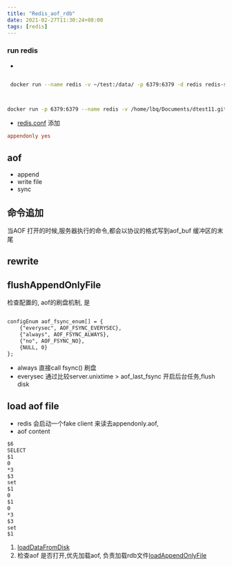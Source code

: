 ```yaml
---
title: "Redis_aof_rdb"
date: 2021-02-27T11:30:24+08:00
tags: [redis]
---
```

### run redis

- 
```sh

 docker run --name redis -v ~/test:/data/ -p 6379:6379 -d redis redis-server --appendonly yes



docker run -p 6379:6379 --name redis -v /home/lbq/Documents/dtest11.github.io/content/redis/redis.conf:/usr/local/etc/redis/redis.conf -v /home/lbq/Documents/dtest11.github.io/data:/data -d redis


```
- [redis.conf](https://redis.io/topics/persistence) 添加
```conf
appendonly yes
```

## aof 
- append
- write file
- sync

## 命令追加
当AOF 打开的时候,服务器执行的命令,都会以协议的格式写到aof_buf 缓冲区的末尾

## rewrite


## flushAppendOnlyFile 
检查配置的, aof的刷盘机制, 是
```txt

configEnum aof_fsync_enum[] = {
    {"everysec", AOF_FSYNC_EVERYSEC},
    {"always", AOF_FSYNC_ALWAYS},
    {"no", AOF_FSYNC_NO},
    {NULL, 0}
};
```
- always 直接call fsync() 刷盘
- everysec 通过比较server.unixtime > aof_last_fsync   开启后台任务,flush disk


## load aof file
- redis 会启动一个fake client 来读去appendonly.aof, 
- aof content 
```txt
$6
SELECT
$1
0
*3
$3
set
$1
0
$1
0
*3
$3
set
$1
```

1. [loadDataFromDisk](https://github.com/redis/redis/blob/fd052d2a86b1a9ace29abf2868785f0b4621b715/src/server.c#L5719)
2. 检查aof 是否打开,优先加载aof, 负责加载rdb文件[loadAppendOnlyFile](https://github.com/redis/redis/blob/fd052d2a86b1a9ace29abf2868785f0b4621b715/src/aof.c#L739) 